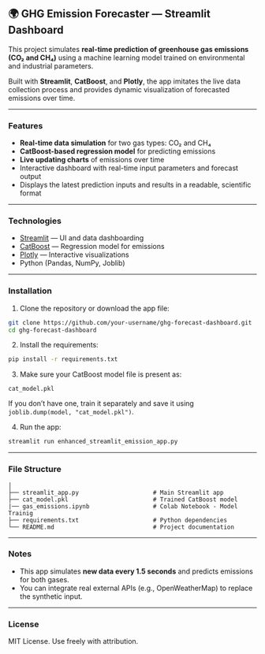 ## 🌍 GHG Emission Forecaster — Streamlit Dashboard

This project simulates **real-time prediction of greenhouse gas emissions (CO₂ and CH₄)** using a machine learning model trained on environmental and industrial parameters.

Built with **Streamlit**, **CatBoost**, and **Plotly**, the app imitates the live data collection process and provides dynamic visualization of forecasted emissions over time.

---

### Features

- **Real-time data simulation** for two gas types: CO₂ and CH₄
- **CatBoost-based regression model** for predicting emissions
- **Live updating charts** of emissions over time
- Interactive dashboard with real-time input parameters and forecast output
- Displays the latest prediction inputs and results in a readable, scientific format

---

### Technologies

- [Streamlit](https://streamlit.io/) — UI and data dashboarding  
- [CatBoost](https://catboost.ai/) — Regression model for emissions  
- [Plotly](https://plotly.com/) — Interactive visualizations  
- Python (Pandas, NumPy, Joblib)

---

### Installation

1. Clone the repository or download the app file:
```bash
git clone https://github.com/your-username/ghg-forecast-dashboard.git
cd ghg-forecast-dashboard
```

2. Install the requirements:
```bash
pip install -r requirements.txt
```

3. Make sure your CatBoost model file is present as:
```
cat_model.pkl
```

If you don’t have one, train it separately and save it using `joblib.dump(model, "cat_model.pkl")`.

4. Run the app:
```bash
streamlit run enhanced_streamlit_emission_app.py
```

---

### File Structure

```
│
├── streamlit_app.py                     # Main Streamlit app
├── cat_model.pkl                        # Trained CatBoost model
|── gas_emissions.ipynb                  # Colab Notebook - Model Trainig
├── requirements.txt                     # Python dependencies
└── README.md                            # Project documentation
```

---
### Notes

- This app simulates **new data every 1.5 seconds** and predicts emissions for both gases.
- You can integrate real external APIs (e.g., OpenWeatherMap) to replace the synthetic input.

---

###  License

MIT License. Use freely with attribution.
